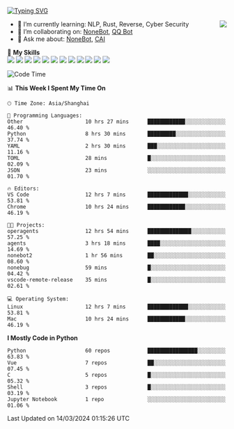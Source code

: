 [![Typing SVG](https://readme-typing-svg.herokuapp.com?size=25&duration=2500&color=8C43EA&vCenter=true&width=200&height=40&lines=Hi+there+%F0%9F%91%8B%F0%9F%8F%BB;I'm+yanyongyu)](https://git.io/typing-svg)

<a href="#">
  <img align="right" src="https://github-readme-stats.vercel.app/api?username=yanyongyu&count_private=true&show_icons=true&bg_color=15,f2f7fd,E0EAFC" />
</a>

- 🌱 I’m currently learning: NLP, Rust, Reverse, Cyber Security
- 👯 I’m collaborating on: [NoneBot](https://github.com/nonebot), [QQ Bot](https://github.com/Mrs4s/go-cqhttp)
- 💬 Ask me about: [NoneBot](https://github.com/nonebot), [CAI](https://github.com/cscs181/CAI)

🌟 **My Skills**  
![](https://img.shields.io/badge/-Python-3e74a2?style=flat-square&logo=Python&logoColor=fff)
![](https://img.shields.io/badge/-TypeScript-3178C6?style=flat-square&logo=TypeScript&logoColor=fff)
![](https://img.shields.io/badge/-Vue-4fc08d?style=flat-square&logo=Vue.js&logoColor=fff)
![](https://img.shields.io/badge/-React-2d98ce?style=flat-square&logo=React&logoColor=fff)
![](https://img.shields.io/badge/-FastAPI-009688?style=flat-square&logo=FastAPI&logoColor=fff)
![](https://img.shields.io/badge/-Linux-000000?style=flat-square&logo=Linux&logoColor=fff)
![](https://img.shields.io/badge/-Docker-2496ED?style=flat-square&logo=Docker&logoColor=fff)
![](https://img.shields.io/badge/-Kubernetes-326CE5?style=flat-square&logo=Kubernetes&logoColor=fff)
![](https://img.shields.io/badge/-GitHub%20Actions-2088FF?style=flat-square&logo=GitHubActions&logoColor=fff)
![](https://img.shields.io/badge/-PostgreSQL-4169E1?style=flat-square&logo=PostgreSQL&logoColor=fff)
![](https://img.shields.io/badge/-Redis-DC382D?style=flat-square&logo=Redis&logoColor=fff)
![](https://img.shields.io/badge/-MongoDB-47A248?style=flat-square&logo=MongoDB&logoColor=fff)

<!--START_SECTION:waka-->
![Code Time](http://img.shields.io/badge/Code%20Time-5%2C899%20hrs%2047%20mins-blue)

📊 **This Week I Spent My Time On** 

```text
🕑︎ Time Zone: Asia/Shanghai

💬 Programming Languages: 
Other                    10 hrs 27 mins      ████████████░░░░░░░░░░░░░   46.40 % 
Python                   8 hrs 30 mins       █████████░░░░░░░░░░░░░░░░   37.74 % 
YAML                     2 hrs 30 mins       ███░░░░░░░░░░░░░░░░░░░░░░   11.16 % 
TOML                     28 mins             █░░░░░░░░░░░░░░░░░░░░░░░░   02.09 % 
JSON                     23 mins             ░░░░░░░░░░░░░░░░░░░░░░░░░   01.70 % 

🔥 Editors: 
VS Code                  12 hrs 7 mins       █████████████░░░░░░░░░░░░   53.81 % 
Chrome                   10 hrs 24 mins      ████████████░░░░░░░░░░░░░   46.19 % 

🐱‍💻 Projects: 
operagents               12 hrs 54 mins      ██████████████░░░░░░░░░░░   57.25 % 
agents                   3 hrs 18 mins       ████░░░░░░░░░░░░░░░░░░░░░   14.69 % 
nonebot2                 1 hr 56 mins        ██░░░░░░░░░░░░░░░░░░░░░░░   08.60 % 
nonebug                  59 mins             █░░░░░░░░░░░░░░░░░░░░░░░░   04.42 % 
vscode-remote-release    35 mins             █░░░░░░░░░░░░░░░░░░░░░░░░   02.61 % 

💻 Operating System: 
Linux                    12 hrs 7 mins       █████████████░░░░░░░░░░░░   53.81 % 
Mac                      10 hrs 24 mins      ████████████░░░░░░░░░░░░░   46.19 % 
```

**I Mostly Code in Python** 

```text
Python                   60 repos            ████████████████░░░░░░░░░   63.83 % 
Vue                      7 repos             ██░░░░░░░░░░░░░░░░░░░░░░░   07.45 % 
C                        5 repos             █░░░░░░░░░░░░░░░░░░░░░░░░   05.32 % 
Shell                    3 repos             █░░░░░░░░░░░░░░░░░░░░░░░░   03.19 % 
Jupyter Notebook         1 repo              ░░░░░░░░░░░░░░░░░░░░░░░░░   01.06 % 
```




 Last Updated on 14/03/2024 01:15:26 UTC
<!--END_SECTION:waka-->
